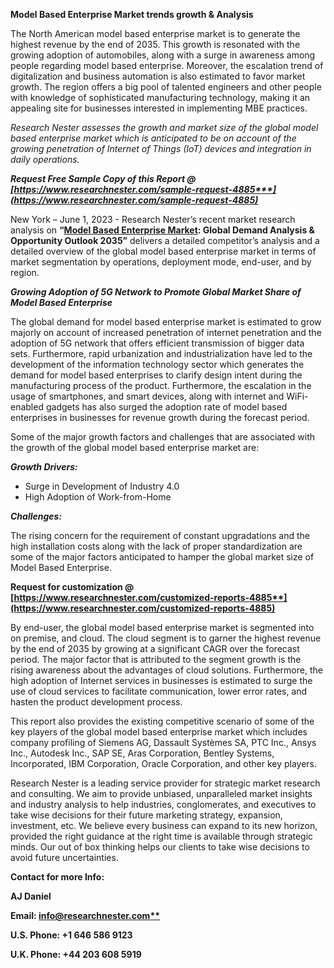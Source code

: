 ﻿**Model Based Enterprise Market trends growth & Analysis**

The North American model based enterprise market is to generate the highest revenue by the end of 2035. This growth is resonated with the growing adoption of automobiles, along with a surge in awareness among people regarding model based enterprise. Moreover, the escalation trend of digitalization and business automation is also estimated to favor market growth. The region offers a big pool of talented engineers and other people with knowledge of sophisticated manufacturing technology, making it an appealing site for businesses interested in implementing MBE practices.

*Research Nester assesses the growth and market size of the global model based enterprise market which is anticipated to be on account of the growing penetration of Internet of Things (IoT) devices and integration in daily operations.*

***Request Free Sample Copy of this Report @ [https://www.researchnester.com/sample-request-4885***](https://www.researchnester.com/sample-request-4885)***

New York – June 1, 2023 - Research Nester’s recent market research analysis on **“[Model Based Enterprise Market](https://www.researchnester.com/reports/model-based-enterprise-market/4885): Global Demand Analysis & Opportunity Outlook 2035”** delivers a detailed competitor’s analysis and a detailed overview of the global model based enterprise market in terms of market segmentation by operations, deployment mode, end-user, and by region. 

***Growing Adoption of 5G Network to Promote Global Market Share of Model Based Enterprise***

The global demand for model based enterprise market is estimated to grow majorly on account of increased penetration of internet penetration and the adoption of 5G network that offers efficient transmission of bigger data sets. Furthermore, rapid urbanization and industrialization have led to the development of the information technology sector which generates the demand for model based enterprises to clarify design intent during the manufacturing process of the product. Furthermore, the escalation in the usage of smartphones, and smart devices, along with internet and WiFi-enabled gadgets has also surged the adoption rate of model based enterprises in businesses for revenue growth during the forecast period.

Some of the major growth factors and challenges that are associated with the growth of the global model based enterprise market are:

***Growth Drivers:***

- Surge in Development of Industry 4.0
- High Adoption of Work-from-Home 

***Challenges:***

The rising concern for the requirement of constant upgradations and the high installation costs along with the lack of proper standardization are some of the major factors anticipated to hamper the global market size of Model Based Enterprise.

**Request for customization @ [https://www.researchnester.com/customized-reports-4885**](https://www.researchnester.com/customized-reports-4885)**

By end-user, the global model based enterprise market is segmented into on premise, and cloud. The cloud segment is to garner the highest revenue by the end of 2035 by growing at a significant CAGR over the forecast period. The major factor that is attributed to the segment growth is the rising awareness about the advantages of cloud solutions. Furthermore, the high adoption of Internet services in businesses is estimated to surge the use of cloud services to facilitate communication, lower error rates, and hasten the product development process.

This report also provides the existing competitive scenario of some of the key players of the global model based enterprise market which includes company profiling of Siemens AG, Dassault Systèmes SA, PTC Inc., Ansys Inc., Autodesk Inc., SAP SE, Aras Corporation, Bentley Systems, Incorporated, IBM Corporation, Oracle Corporation, and other key players.

Research Nester is a leading service provider for strategic market research and consulting. We aim to provide unbiased, unparalleled market insights and industry analysis to help industries, conglomerates, and executives to take wise decisions for their future marketing strategy, expansion, investment, etc. We believe every business can expand to its new horizon, provided the right guidance at the right time is available through strategic minds. Our out of box thinking helps our clients to take wise decisions to avoid future uncertainties.

**Contact for more Info:**

**AJ Daniel**

**Email: [info@researchnester.com**](mailto:info@researchnester.com)**

**U.S. Phone: +1 646 586 9123** 

**U.K. Phone: +44 203 608 5919**


